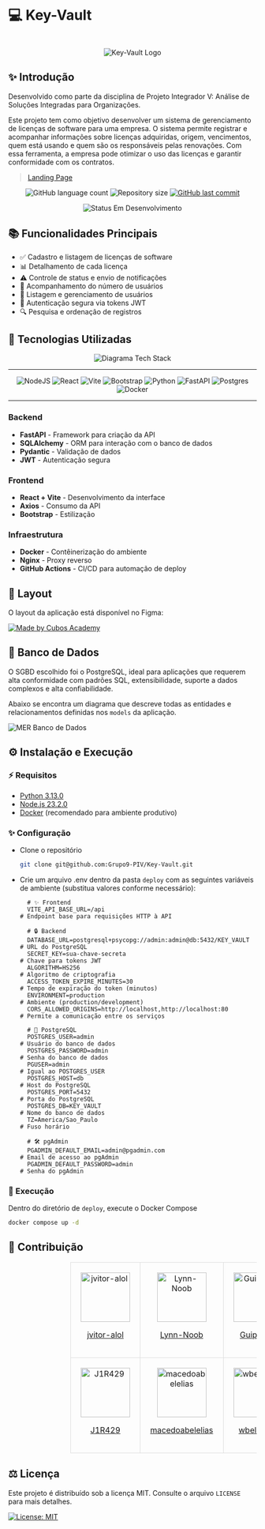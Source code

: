 # 💻 Key-Vault

<div align="center" style="padding-top: 20px;">
  <img src="./docs/images/logo.png" alt="Key-Vault Logo">
</div>

## ✨ Introdução

Desenvolvido como parte da disciplina de Projeto Integrador V: Análise de Soluções Integradas para Organizações.

Este projeto tem como objetivo desenvolver um sistema de gerenciamento de licenças de software para uma empresa. O sistema permite registrar e acompanhar informações sobre licenças adquiridas, origem, vencimentos, quem está usando e quem são os responsáveis pelas renovações. Com essa ferramenta, a empresa pode otimizar o uso das licenças e garantir conformidade com os contratos.

> [Landing Page](https://grupo9-piv.github.io/Key-Vault/)

<div align="center">
<p>
    <img alt="GitHub language count" src="https://img.shields.io/github/languages/count/Grupo9-PIV/Key-Vault?color=%2304D361">
    <img alt="Repository size" src="https://img.shields.io/github/repo-size/Grupo9-PIV/Key-Vault"> 
    <a href="https://github.com/Grupo9-PIV/Key-Vault/commits/main/">
    <img alt="GitHub last commit" src="https://img.shields.io/github/last-commit/Grupo9-PIV/Key-Vault">
    </a>
</p>
<p>
    <img alt="Status Em Desenvolvimento" src="https://img.shields.io/badge/STATUS-EM%20DESENVOLVIMENTO-orange">
</p>
</div>

## 📚 Funcionalidades Principais

- ✅ Cadastro e listagem de licenças de software
- 📊 Detalhamento de cada licença
- ⚠️ Controle de status e envio de notificações
- 👥 Acompanhamento do número de usuários
- 👤 Listagem e gerenciamento de usuários
- 🔐 Autenticação segura via tokens JWT
- 🔍 Pesquisa e ordenação de registros

## 💪 Tecnologias Utilizadas

<div id="tech-stack" align="center">

![Diagrama Tech Stack](./docs/images/tech-stack.png)

<hr>

![NodeJS](https://img.shields.io/badge/Node.js-6DA55F?logo=node.js&logoColor=white)
![React](https://img.shields.io/badge/React-%2320232a.svg?logo=react&logoColor=%2361DAFB)
![Vite](https://img.shields.io/badge/Vite-646CFF?logo=vite&logoColor=fff)
![Bootstrap](https://img.shields.io/badge/Bootstrap-7952B3?logo=bootstrap&logoColor=fff)
![Python](https://img.shields.io/badge/Python-3776AB?logo=python&logoColor=fff)
![FastAPI](https://img.shields.io/badge/FastAPI-009485.svg?logo=fastapi&logoColor=white)
![Postgres](https://img.shields.io/badge/Postgres-%23316192.svg?logo=postgresql&logoColor=white)
![Docker](https://img.shields.io/badge/Docker-2496ED?logo=docker&logoColor=fff)

<hr>

</div>

### Backend

- **FastAPI** - Framework para criação da API
- **SQLAlchemy** - ORM para interação com o banco de dados
- **Pydantic** - Validação de dados
- **JWT** - Autenticação segura

### Frontend

- **React + Vite** - Desenvolvimento da interface
- **Axios** - Consumo da API
- **Bootstrap** - Estilização

### Infraestrutura

- **Docker** - Contêinerização do ambiente
- **Nginx** - Proxy reverso
- **GitHub Actions** - CI/CD para automação de deploy

## 🎨 Layout

O layout da aplicação está disponível no Figma:

[![Made by Cubos Academy](https://img.shields.io/badge/Acessar%20Layout%20-Figma-%2304D361)](https://www.figma.com/design/fwAlL7iUPWz6uDpnR9u4Uf/Landing-page?node-id=0-1&p=f&t=CbhFgP7LbpWncCTW-0)

## 🎲 Banco de Dados

O SGBD escolhido foi o PostgreSQL, ideal para aplicações que requerem alta conformidade com padrões SQL, extensibilidade, suporte a dados complexos e alta confiabilidade.

Abaixo se encontra um diagrama que descreve todas as entidades e relacionamentos definidas nos `models` da aplicação.

![MER Banco de Dados](./docs/images/mer.png)

## ⚙️ Instalação e Execução

### ⚡ Requisitos

- [Python 3.13.0](https://www.python.org)
- [Node.js 23.2.0](https://nodejs.org/pt)
- [Docker](https://www.docker.com/) (recomendado para ambiente produtivo)

### ✨ Configuração

- Clone o repositório

  ```bash
  git clone git@github.com:Grupo9-PIV/Key-Vault.git
  ```

- Crie um arquivo .env dentro da pasta `deploy` com as seguintes variáveis de ambiente (substitua valores conforme necessário):

  ```env
    # ✨ Frontend
    VITE_API_BASE_URL=/api                                              # Endpoint base para requisições HTTP à API

    # 🔒 Backend
    DATABASE_URL=postgresql+psycopg://admin:admin@db:5432/KEY_VAULT     # URL do PostgreSQL
    SECRET_KEY=sua-chave-secreta                                        # Chave para tokens JWT
    ALGORITHM=HS256                                                     # Algoritmo de criptografia
    ACCESS_TOKEN_EXPIRE_MINUTES=30                                      # Tempo de expiração do token (minutos)
    ENVIRONMENT=production                                              # Ambiente (production/development)
    CORS_ALLOWED_ORIGINS=http://localhost,http://localhost:80           # Permite a comunicação entre os serviços

    # 🐘 PostgreSQL
    POSTGRES_USER=admin                                                 # Usuário do banco de dados
    POSTGRES_PASSWORD=admin                                             # Senha do banco de dados
    PGUSER=admin                                                        # Igual ao POSTGRES_USER
    POSTGRES_HOST=db                                                    # Host do PostgreSQL
    POSTGRES_PORT=5432                                                  # Porta do PostgreSQL
    POSTGRES_DB=KEY_VAULT                                               # Nome do banco de dados
    TZ=America/Sao_Paulo                                                # Fuso horário

    # 🛠️ pgAdmin
    PGADMIN_DEFAULT_EMAIL=admin@pgadmin.com                             # Email de acesso ao pgAdmin
    PGADMIN_DEFAULT_PASSWORD=admin                                      # Senha do pgAdmin
  ```

### 🚀 Execução

Dentro do diretório de `deploy`, execute o Docker Compose

```bash
docker compose up -d
```

## 👥 Contribuição

<div align="center" style="padding-left: 25%;">
    <table style="width: 100%; border-collapse: collapse; text-align: center;">
    <tr>
        <td style="padding: 20px; border: 1px solid #ddd; vertical-align: middle;">
            <img src="https://avatars.githubusercontent.com/u/74667067?v=4" alt="jvitor-alol" style="display: block; margin: 0 auto; width: 100px; height: 100px;">
            <a href="https://github.com/jvitor-alol" target="_blank"><p>jvitor-alol</p></a>
        </td>
        <td style="padding: 20px; border: 1px solid #ddd; vertical-align: middle;">
            <img src="https://avatars.githubusercontent.com/u/85653011?v=4" alt="Lynn-Noob" style="display: block; margin: 0 auto; width: 100px; height: 100px;">
            <a href="https://github.com/Lynn-Noob" target="_blank"><p>Lynn-Noob</p></a>
        </td>
        <td style="padding: 20px; border: 1px solid #ddd; vertical-align: middle;">
            <img src="https://avatars.githubusercontent.com/u/86485681?v=4" alt="Guipmaru" style="display: block; margin: 0 auto; width: 100px; height: 100px;">
            <a href="https://github.com/Guipmaru" target="_blank"><p>Guipmaru</p></a>
        </td>
    </tr>
    <tr>
         <td style="padding: 20px; border: 1px solid #ddd; vertical-align: middle;">
            <img src="https://avatars.githubusercontent.com/u/123896356?v=4" alt="J1R429" style="display: block; margin: 0 auto; width: 100px; height: 100px;">
            <a href="https://github.com/J1R429" target="_blank"><p>J1R429</p></a>
        </td>
        <td style="padding: 20px; border: 1px solid #ddd; vertical-align: middle;">
            <img src="https://avatars.githubusercontent.com/u/160792727?v=4" alt="macedoabelelias" style="display: block; margin: 0 auto; width: 100px; height: 100px;">
            <a href="https://github.com/macedoabelelias" target="_blank"><p>macedoabelelias</p></a>
        </td>
        <td style="padding: 20px; border: 1px solid #ddd; vertical-align: middle;">
            <img src="https://avatars.githubusercontent.com/u/145597088?v=4" alt="wbelhome" style="display: block; margin: 0 auto; width: 100px; height: 100px;">
            <a href="https://github.com/wbelhome" target="_blank"><p>wbelhome</p></a>
        </td>
  </table>
</div>

## ⚖️ Licença

Este projeto é distribuído sob a licença MIT. Consulte o arquivo `LICENSE` para mais detalhes.

[![License: MIT](https://img.shields.io/badge/License-MIT-yellow.svg)](https://opensource.org/licenses/MIT)

